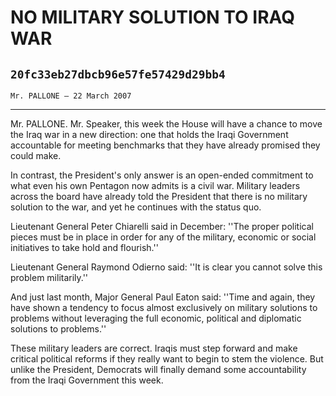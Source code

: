 # NO MILITARY SOLUTION TO IRAQ WAR
## `20fc33eb27dbcb96e57fe57429d29bb4`
`Mr. PALLONE — 22 March 2007`

---


Mr. PALLONE. Mr. Speaker, this week the House will have a chance to 
move the Iraq war in a new direction: one that holds the Iraqi 
Government accountable for meeting benchmarks that they have already 
promised they could make.

In contrast, the President's only answer is an open-ended commitment 
to what even his own Pentagon now admits is a civil war. Military 
leaders across the board have already told the President that there is 
no military solution to the war, and yet he continues with the status 
quo.

Lieutenant General Peter Chiarelli said in December: ''The proper 
political pieces must be in place in order for any of the military, 
economic or social initiatives to take hold and flourish.''

Lieutenant General Raymond Odierno said: ''It is clear you cannot 
solve this problem militarily.''

And just last month, Major General Paul Eaton said: ''Time and again, 
they have shown a tendency to focus almost exclusively on military 
solutions to problems without leveraging the full economic, political 
and diplomatic solutions to problems.''

These military leaders are correct. Iraqis must step forward and make 
critical political reforms if they really want to begin to stem the 
violence. But unlike the President, Democrats will finally demand some 
accountability from the Iraqi Government this week.
